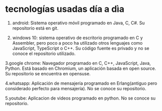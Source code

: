 # tecnologías usadas día a dìa

1. android: Sistema operativo móvil programado en Java, C, C#. Su repositorio está en git.

2. windows 10: sistema operativo de escritorio programado en C y Assembler, pero poco a poco ha utilizado otros lenguajes como  JavaScript, TypeScript o C++. Su código fuente es privado y no se conoce el repositorio utilizado.

3.google chrome: Navegador programado en C, C++, JavaScript, Java, Python. Está basado en Chromium, un aplicación basada en open source. Su repositorio se encuentra en opensuse.

4.whatsapp: Aplicación de mensajería programado en Erlang(antiguo pero considerado perfecto para mensajería). No se conoce su repositorio.

5.youtube: Aplicacion de videos programado en python. No se conoce su repositorio.
